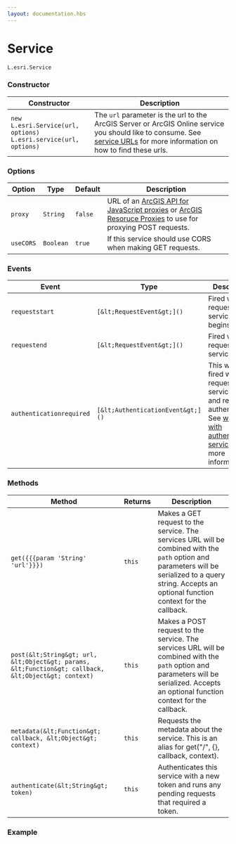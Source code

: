 ```yaml
---
layout: documentation.hbs
---
```


# Service

`L.esri.Service`

### Constructor

| Constructor | Description |
| --- | --- |
| `new L.esri.Service(url, options)`<br>`L.esri.service(url, options)` | The `url` parameter is the url to the ArcGIS Server or ArcGIS Online service you should like to consume. See [service URLs](#service-urls) for more information on how to find these urls. |

### Options

| Option | Type | Default | Description |
| --- | --- | --- | --- |
| `proxy` | `String` | `false` | URL of an [ArcGIS API for JavaScript proxies](https://developers.arcgis.com/javascript/jshelp/ags_proxy.html) or [ArcGIS Resoruce Proxies](https://github.com/Esri/resource-proxy) to use for proxying POST requests. |
| `useCORS` | `Boolean` | `true` | If this service should use CORS when making GET requests. |

### Events

| Event | Type | Description | 
| --- | --- | --- |
| `requeststart` | `[&lt;RequestEvent&gt;]()` | Fired when a request to the service begins. |
| `requestend` | `[&lt;RequestEvent&gt;]()` | Fired when a request to the service ends. |
| `authenticationrequired` | `[&lt;AuthenticationEvent&gt;]()` | This will be fired when a request to the service fails and requires authentication. See [working with authenticated services](#working-with-authenticated-services) for more information. |

### Methods

| Method | Returns | Description | 
| --- | --- | --- |
| `get({{{param 'String' 'url'}}})` | `this` | Makes a GET request to the service. The services URL will be combined with the `path` option and parameters will be serialized to a query string. Accepts an optional function context for the callback. |
| `post(&lt;String&gt; url, &lt;Object&gt; params, &lt;Function&gt; callback, &lt;Object&gt; context)` | `this` | Makes a POST request to the service. The services URL will be combined with the `path` option and parameters will be serialized. Accepts an optional function context for the callback. |
| `metadata(&lt;Function&gt; callback, &lt;Object&gt; context)` | `this` | Requests the metadata about the service. This is an alias for get("/", {}, callback, context). |
| `authenticate(&lt;String&gt; token)` | `this` | Authenticates this service with a new token and runs any pending requests that required a token. |

### Example